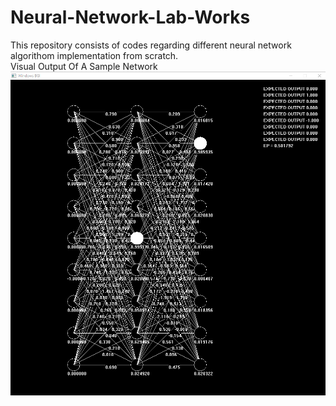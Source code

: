 # Neural-Network-Lab-Works
This repository consists of codes regarding different neural network algorithom implementation from scratch.</br>
Visual Output Of A Sample Network</br>
<img src="NEURAL_NET_VISUALIZATION_MLP/sample_network.PNG" alt="Network_visualization"></br>
